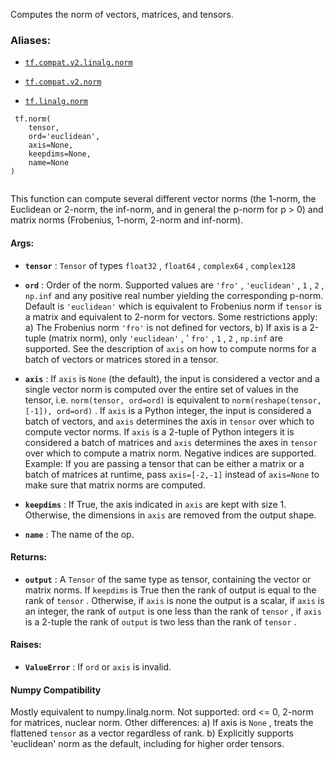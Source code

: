 Computes the norm of vectors, matrices, and tensors.



### Aliases:

- [ `tf.compat.v2.linalg.norm` ](/api_docs/python/tf/norm)

- [ `tf.compat.v2.norm` ](/api_docs/python/tf/norm)

- [ `tf.linalg.norm` ](/api_docs/python/tf/norm)



```
 tf.norm(
    tensor,
    ord='euclidean',
    axis=None,
    keepdims=None,
    name=None
)
 
```

This function can compute several different vector norms (the 1-norm, the
Euclidean or 2-norm, the inf-norm, and in general the p-norm for p > 0) and
matrix norms (Frobenius, 1-norm, 2-norm and inf-norm).



#### Args:

- **`tensor`** :  `Tensor`  of types  `float32` ,  `float64` ,  `complex64` ,  `complex128` 

- **`ord`** : Order of the norm. Supported values are  `'fro'` ,  `'euclidean'` ,
 `1` ,  `2` ,  `np.inf`  and any positive real number yielding the corresponding
p-norm. Default is  `'euclidean'`  which is equivalent to Frobenius norm if
 `tensor`  is a matrix and equivalent to 2-norm for vectors.
Some restrictions apply:
a) The Frobenius norm  `'fro'`  is not defined for vectors,
b) If axis is a 2-tuple (matrix norm), only  `'euclidean'` , ' `fro'` ,  `1` ,
    `2` ,  `np.inf`  are supported.
See the description of  `axis`  on how to compute norms for a batch of
vectors or matrices stored in a tensor.

- **`axis`** : If  `axis`  is  `None`  (the default), the input is considered a vector
and a single vector norm is computed over the entire set of values in the
tensor, i.e.  `norm(tensor, ord=ord)`  is equivalent to
 `norm(reshape(tensor, [-1]), ord=ord)` .
If  `axis`  is a Python integer, the input is considered a batch of vectors,
and  `axis`  determines the axis in  `tensor`  over which to compute vector
norms.
If  `axis`  is a 2-tuple of Python integers it is considered a batch of
matrices and  `axis`  determines the axes in  `tensor`  over which to compute
a matrix norm.
Negative indices are supported. Example: If you are passing a tensor that
can be either a matrix or a batch of matrices at runtime, pass
 `axis=[-2,-1]`  instead of  `axis=None`  to make sure that matrix norms are
computed.

- **`keepdims`** : If True, the axis indicated in  `axis`  are kept with size 1.
Otherwise, the dimensions in  `axis`  are removed from the output shape.

- **`name`** : The name of the op.



#### Returns:

- **`output`** : A  `Tensor`  of the same type as tensor, containing the vector or
matrix norms. If  `keepdims`  is True then the rank of output is equal to
the rank of  `tensor` . Otherwise, if  `axis`  is none the output is a scalar,
if  `axis`  is an integer, the rank of  `output`  is one less than the rank
of  `tensor` , if  `axis`  is a 2-tuple the rank of  `output`  is two less
than the rank of  `tensor` .



#### Raises:

- **`ValueError`** : If  `ord`  or  `axis`  is invalid.



#### Numpy Compatibility
Mostly equivalent to numpy.linalg.norm.
Not supported: ord <= 0, 2-norm for matrices, nuclear norm.
Other differences:
  a) If axis is  `None` , treats the flattened  `tensor`  as a vector
   regardless of rank.
  b) Explicitly supports 'euclidean' norm as the default, including for
   higher order tensors.

